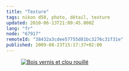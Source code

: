 ```yaml
---
title: "Texture"
tags: nikon d50, photo, détail, texture
updated: 2010-06-13T21:09:45.000Z
lang: "fr"
node: "67917"
remoteId: "38432a3cdee57755d81bc3276c31f31e"
published: 2009-08-23T15:17:37+02:00
---
```

<figure class="object-center"><a href="/images/bois-vernis-et-clou-rouille.jpg"><img loading="lazy" src="/images/660x/bois-vernis-et-clou-rouille.jpg" alt="Bois vernis et clou rouillé">
</a></figure>

